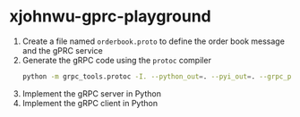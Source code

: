 # xjohnwu-gprc-playground

1. Create a file named `orderbook.proto` to define the order book message and the gPRC service
2. Generate the gRPC code using the `protoc` compiler
    ```bash
    python -m grpc_tools.protoc -I. --python_out=. --pyi_out=. --grpc_python_out=. ./proto/orderbook.proto
    ```
3. Implement the gRPC server in Python
4. Implement the gRPC client in Python